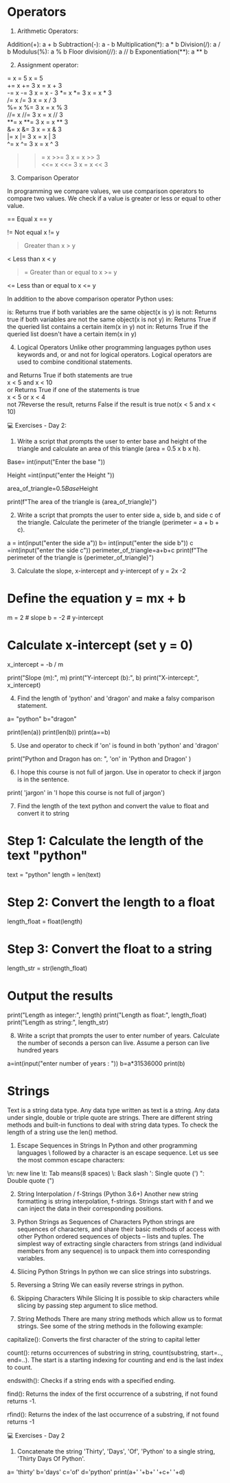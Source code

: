 #                                                                                   Operators

1. Arithmetic Operators:

Addition(+): a + b
Subtraction(-): a - b
Multiplication(*): a * b
Division(/): a / b
Modulus(%): a % b
Floor division(//): a // b
Exponentiation(**): a ** b

2. Assignment operator:

=	x = 5	x = 5	
+=	x += 3	x = x + 3	
-=	x -= 3	x = x - 3
*=	x *= 3	x = x * 3	
/=	x /= 3	x = x / 3	
%=	x %= 3	x = x % 3	
//=	x //= 3	x = x // 3	
**=	x **= 3	x = x ** 3	
&=	x &= 3	x = x & 3	
|=	x |= 3	x = x | 3	
^=	x ^= 3	x = x ^ 3	
>>=	x >>= 3	x = x >> 3	
<<=	x <<= 3	x = x << 3

3. Comparison Operator 

In programming we compare values, we use comparison operators to compare two values. We check if a value is greater or less or equal to other value.

==	Equal	x == y	

!=	Not equal	x != y	

>	Greater than	x > y

<	Less than	x < y	

>=	Greater than or equal to	x >= y	

<=	Less than or equal to	x <= y

In addition to the above comparison operator Python uses:

is: Returns true if both variables are the same object(x is y)
is not: Returns true if both variables are not the same object(x is not y)
in: Returns True if the queried list contains a certain item(x in y)
not in: Returns True if the queried list doesn't have a certain item(x in y)

4. Logical Operators
Unlike other programming languages python uses keywords and, or and not for logical operators. Logical operators are used to combine conditional statements.


and     	Returns True if both statements are true	               
x < 5 and  x < 10	
or	        Returns True if one of the statements is true	            
x < 5 or x < 4	
not	        7Reverse the result, returns False if the result is true	    not(x < 5 and x < 10)

💻 Exercises - Day 2:

1. Write a script that prompts the user to enter base and height of the triangle and calculate an area of this triangle (area = 0.5 x b x h).

Base= int(input("Enter the base "))

Height =int(input("enter the Height "))

area_of_triangle=0.5*Base*Height

print(f"The area of the triangle is {area_of_triangle}")

2. Write a script that prompts the user to enter side a, side b, and side c of the triangle. Calculate the perimeter of the triangle (perimeter = a + b + c).

a = int(input("enter the side a"))
b= int(input("enter the side b"))
c =int(input("enter the side c"))
perimeter_of_triangle=a+b+c
print(f"The perimeter of the triangle is {perimeter_of_triangle}")

3. Calculate the slope, x-intercept and y-intercept of y = 2x -2

# Define the equation y = mx + b
m = 2  # slope
b = -2  # y-intercept

# Calculate x-intercept (set y = 0)
x_intercept = -b / m

print("Slope (m):", m)
print("Y-intercept (b):", b)
print("X-intercept:", x_intercept)

4. Find the length of 'python' and 'dragon' and make a falsy comparison statement.

a= "python"
b="dragon"

print(len(a))
print(len(b))
print(a==b)

5. Use and operator to check if 'on' is found in both 'python' and 'dragon'

print("Python and Dragon has on: ", 'on' in 'Python and Dragon' )

6. I hope this course is not full of jargon. Use in operator to check if jargon is in the sentence.

print( 'jargon' in 'I hope this course is not full of jargon')

7. Find the length of the text python and convert the value to float and convert it to string

# Step 1: Calculate the length of the text "python"
text = "python"
length = len(text)

# Step 2: Convert the length to a float
length_float = float(length)

# Step 3: Convert the float to a string
length_str = str(length_float)

# Output the results
print("Length as integer:", length)
print("Length as float:", length_float)
print("Length as string:", length_str)

8. Write a script that prompts the user to enter number of years. Calculate the number of seconds a person can live. Assume a person can live hundred years

a=int(input("enter number of years : "))
b=a*31536000
print(b)

#                                                                               Strings

Text is a string data type. Any data type written as text is a string. Any data under single, double or triple quote are strings. There are different string methods and built-in functions to deal with string data types. To check the length of a string use the len() method.

1. Escape Sequences in Strings
In Python and other programming languages \ followed by a character is an escape sequence. Let us see the most common escape characters:

\n: new line
\t: Tab means(8 spaces)
\\: Back slash
\': Single quote (')
\": Double quote (")

2. String Interpolation / f-Strings (Python 3.6+)
Another new string formatting is string interpolation, f-strings. Strings start with f and we can inject the data in their corresponding positions.

3. Python Strings as Sequences of Characters
Python strings are sequences of characters, and share their basic methods of access with other Python ordered sequences of objects – lists and tuples. The simplest way of extracting single characters from strings (and individual members from any sequence) is to unpack them into corresponding variables.

4. Slicing Python Strings
In python we can slice strings into substrings.

5. Reversing a String
We can easily reverse strings in python.

6. Skipping Characters While Slicing
It is possible to skip characters while slicing by passing step argument to slice method.

7. String Methods
There are many string methods which allow us to format strings. See some of the string methods in the following example:

capitalize(): Converts the first character of the string to capital letter

count(): returns occurrences of substring in string, count(substring, start=.., end=..). The start is a starting indexing for counting and end is the last index to count.

endswith(): Checks if a string ends with a specified ending.

find(): Returns the index of the first occurrence of a substring, if not found returns -1.

rfind(): Returns the index of the last occurrence of a substring, if not found returns -1

💻 Exercises - Day 2

1. Concatenate the string 'Thirty', 'Days', 'Of', 'Python' to a single string, 'Thirty Days Of Python'.

a= 'thirty'
b='days'
c='of'
d='python'
print(a+' '+b+' '+c+' '+d)





